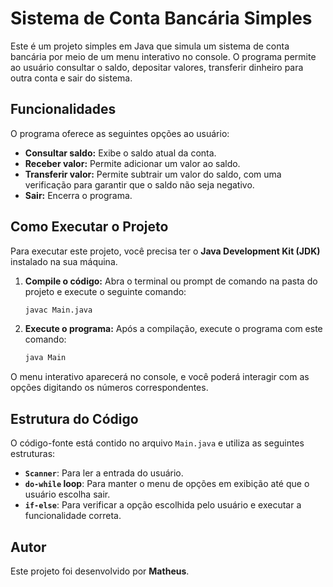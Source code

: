 # Sistema de Conta Bancária Simples

Este é um projeto simples em Java que simula um sistema de conta bancária por meio de um menu interativo no console. O programa permite ao usuário consultar o saldo, depositar valores, transferir dinheiro para outra conta e sair do sistema.

## Funcionalidades

O programa oferece as seguintes opções ao usuário:

* **Consultar saldo:** Exibe o saldo atual da conta.
* **Receber valor:** Permite adicionar um valor ao saldo.
* **Transferir valor:** Permite subtrair um valor do saldo, com uma verificação para garantir que o saldo não seja negativo.
* **Sair:** Encerra o programa.

## Como Executar o Projeto

Para executar este projeto, você precisa ter o **Java Development Kit (JDK)** instalado na sua máquina.

1.  **Compile o código:** Abra o terminal ou prompt de comando na pasta do projeto e execute o seguinte comando:
    ```sh
    javac Main.java
    ```

2.  **Execute o programa:** Após a compilação, execute o programa com este comando:
    ```sh
    java Main
    ```

O menu interativo aparecerá no console, e você poderá interagir com as opções digitando os números correspondentes.

## Estrutura do Código

O código-fonte está contido no arquivo `Main.java` e utiliza as seguintes estruturas:

* **`Scanner`**: Para ler a entrada do usuário.
* **`do-while` loop**: Para manter o menu de opções em exibição até que o usuário escolha sair.
* **`if-else`**: Para verificar a opção escolhida pelo usuário e executar a funcionalidade correta.

## Autor

Este projeto foi desenvolvido por **Matheus**.